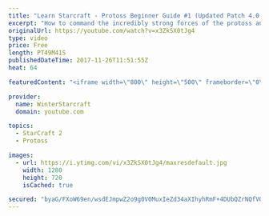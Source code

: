 ```yaml
---
title: "Learn Starcraft - Protoss Beginner Guide #1 (Updated Patch 4.0 FREE TO PLAY)"
excerpt: "How to command the incredibly strong forces of the protoss and cover weaknesses against the other inferior races. Updated for patch 4.0! This guide is not intended for COMPLETELY new players, but those who have played several games/campaign missions and grasp the very basics."
originalUrl: https://youtube.com/watch?v=x3ZkSX0tJg4
type: video
price: Free
length: PT49M41S
publishedDateTime: 2017-11-26T11:51:55Z
heat: 64

featuredContent: "<iframe width=\"800\" height=\"500\" frameborder=\"0\" src=\"https://www.youtube.com/embed/x3ZkSX0tJg4\" allow=\"accelerometer; autoplay; encrypted-media; gyroscope; picture-in-picture\" allowfullscreen></iframe>"

provider:
  name: WinterStarcraft
  domain: youtube.com

topics:
  - StarCraft 2
  - Protoss

images:
  - url: https://i.ytimg.com/vi/x3ZkSX0tJg4/maxresdefault.jpg
    width: 1280
    height: 720
    isCached: true

secured: "byaG/FXoW69en/wsdEJmpwZ2o9g0V0MuxIeZd34aXIhyhRmF+4DUbQZrNQfVOjkqg0ECg78jz72s26fRGTajcY9ekPYrP/b4nJHwyqNqlUUSCXjrwFe1lbgWF0kzXQayli1aoo3d8b5LrgtbtaYan2q0PI2Y2Y1Kjv7PpiA3XoZFfFQ6fwg5od9OGMUuKWX7F2yzj9YWxTRxyXHxC/NqIiy7V147NgCspP3nou5570u+Wupq+rMbUiRldG3MET4ehrL6/oXeH+h00Eb53PQSpXFeGhzie+2v+lxHvSY63siRO7W0CjOT1xvU3/bIZYT9xziJBwVYiFr4rBDc0nmotKp7Q8zXUePePl51sHKmTXf1a77+y3Qq7Ib+Iy1XviBcQZJ39OtVJ+f91ivYELVUFAfk3blQN60W8Bh2457sWwWHacqcb8J/S/yie/pCwz1h;nMKZU3Cab4zxNemdHAqWbQ=="
---
```


